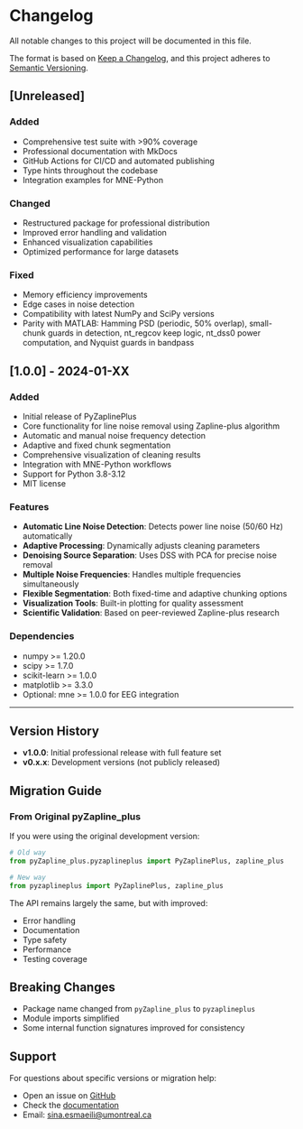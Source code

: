 # Changelog

All notable changes to this project will be documented in this file.

The format is based on [Keep a Changelog](https://keepachangelog.com/en/1.0.0/),
and this project adheres to [Semantic Versioning](https://semver.org/spec/v2.0.0.html).

## [Unreleased]

### Added
- Comprehensive test suite with >90% coverage
- Professional documentation with MkDocs
- GitHub Actions for CI/CD and automated publishing
- Type hints throughout the codebase
- Integration examples for MNE-Python

### Changed
- Restructured package for professional distribution
- Improved error handling and validation
- Enhanced visualization capabilities
- Optimized performance for large datasets

### Fixed
- Memory efficiency improvements
- Edge cases in noise detection
- Compatibility with latest NumPy and SciPy versions
- Parity with MATLAB: Hamming PSD (periodic, 50% overlap), small-chunk guards in detection, nt_regcov keep logic, nt_dss0 power computation, and Nyquist guards in bandpass

## [1.0.0] - 2024-01-XX

### Added
- Initial release of PyZaplinePlus
- Core functionality for line noise removal using Zapline-plus algorithm
- Automatic and manual noise frequency detection
- Adaptive and fixed chunk segmentation
- Comprehensive visualization of cleaning results
- Integration with MNE-Python workflows
- Support for Python 3.8-3.12
- MIT license

### Features
- **Automatic Line Noise Detection**: Detects power line noise (50/60 Hz) automatically
- **Adaptive Processing**: Dynamically adjusts cleaning parameters
- **Denoising Source Separation**: Uses DSS with PCA for precise noise removal  
- **Multiple Noise Frequencies**: Handles multiple frequencies simultaneously
- **Flexible Segmentation**: Both fixed-time and adaptive chunking options
- **Visualization Tools**: Built-in plotting for quality assessment
- **Scientific Validation**: Based on peer-reviewed Zapline-plus research

### Dependencies
- numpy >= 1.20.0
- scipy >= 1.7.0
- scikit-learn >= 1.0.0
- matplotlib >= 3.3.0
- Optional: mne >= 1.0.0 for EEG integration

---

## Version History

- **v1.0.0**: Initial professional release with full feature set
- **v0.x.x**: Development versions (not publicly released)

## Migration Guide

### From Original pyZapline_plus

If you were using the original development version:

```python
# Old way
from pyZapline_plus.pyzaplineplus import PyZaplinePlus, zapline_plus

# New way  
from pyzaplineplus import PyZaplinePlus, zapline_plus
```

The API remains largely the same, but with improved:
- Error handling
- Documentation
- Type safety
- Performance
- Testing coverage

## Breaking Changes

- Package name changed from `pyZapline_plus` to `pyzaplineplus`
- Module imports simplified
- Some internal function signatures improved for consistency

## Support

For questions about specific versions or migration help:
- Open an issue on [GitHub](https://github.com/snesmaeili/PyZapline_plus/issues)
- Check the [documentation](https://snesmaeili.github.io/PyZapline_plus/)
- Email: sina.esmaeili@umontreal.ca
